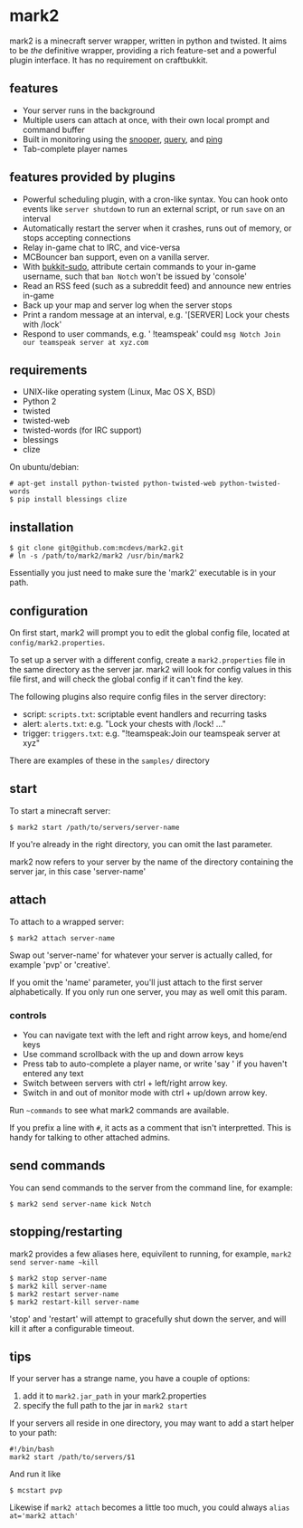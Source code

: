 # mark2

mark2 is a minecraft server wrapper, written in python and twisted. It aims to
be *the* definitive wrapper, providing a rich feature-set and a powerful 
plugin interface. It has no requirement on craftbukkit.

## features

* Your server runs in the background
* Multiple users can attach at once, with their own local prompt and command 
  buffer
* Built in monitoring using the [snooper](wiki.vg/Session#Snoop), 
  [query](wiki.vg/Query), and [ping](wiki.vg/Server_List_Ping)
* Tab-complete player names

## features provided by plugins

* Powerful scheduling plugin, with a cron-like syntax. You can hook onto 
  events like `server shutdown` to run an external script, or run `save` on an
  interval
* Automatically restart the server when it crashes, runs out of memory, or
  stops accepting connections
* Relay in-game chat to IRC, and vice-versa
* MCBouncer ban support, even on a vanilla server.
* With [bukkit-sudo](https://github.com/edk141/bukkit-sudo), attribute certain
  commands to your in-game username, such that `ban Notch` won't be issued by 
  'console'
* Read an RSS feed (such as a subreddit feed) and announce new entries in-game
* Back up your map and server log when the server stops
* Print a random message at an interval, e.g. '[SERVER] Lock your chests with 
  /lock'
* Respond to user commands, e.g. '<Notch> !teamspeak' could `msg Notch Join 
  our teamspeak server at xyz.com`

## requirements

* UNIX-like operating system (Linux, Mac OS X, BSD)
* Python 2
* twisted
* twisted-web
* twisted-words (for IRC support)
* blessings
* clize

On ubuntu/debian:

    # apt-get install python-twisted python-twisted-web python-twisted-words
    $ pip install blessings clize

## installation

    $ git clone git@github.com:mcdevs/mark2.git
    # ln -s /path/to/mark2/mark2 /usr/bin/mark2

Essentially you just need to make sure the 'mark2' executable is in your path.

## configuration

On first start, mark2 will prompt you to edit the global config file, located 
at `config/mark2.properties`. 

To set up a server with a different config, create a `mark2.properties` file
in the same directory as the server jar. mark2 will look for config values in
this file first, and will check the global config if it can't find the key.

The following plugins also require config files in the server directory:

* script: `scripts.txt`: scriptable event handlers and recurring tasks
* alert: `alerts.txt`: e.g. "Lock your chests with /lock! ..."
* trigger: `triggers.txt`: e.g. "!teamspeak:Join our teamspeak server at xyz"

There are examples of these in the `samples/` directory

## start

To start a minecraft server:

    $ mark2 start /path/to/servers/server-name

If you're already in the right directory, you can omit the last parameter.

mark2 now refers to your server by the name of the directory containing the
server jar, in this case 'server-name'

## attach

To attach to a wrapped server:

    $ mark2 attach server-name

Swap out 'server-name' for whatever your server is actually called, for
example 'pvp' or 'creative'.

If you omit the 'name' parameter, you'll just attach to the first server 
alphabetically. If you only run one server, you may as well omit this param.

### controls

* You can navigate text with the left and right arrow keys, and home/end keys
* Use command scrollback with the up and down arrow keys
* Press tab to auto-complete a player name, or write 'say ' if you haven't
  entered any text
* Switch between servers with ctrl + left/right arrow key.
* Switch in and out of monitor mode with ctrl + up/down arrow key.

Run `~commands` to see what mark2 commands are available.

If you prefix a line with `#`, it acts as a comment that isn't interpretted.
This is handy for talking to other attached admins.

## send commands

You can send commands to the server from the command line, for example:

    $ mark2 send server-name kick Notch

## stopping/restarting

mark2 provides a few aliases here, equivilent to running, for example, 
`mark2 send server-name ~kill`

    $ mark2 stop server-name
    $ mark2 kill server-name
    $ mark2 restart server-name
    $ mark2 restart-kill server-name

'stop' and 'restart' will attempt to gracefully shut down the server, and will
kill it after a configurable timeout.

## tips

If your server has a strange name, you have a couple of options:

1. add it to `mark2.jar_path` in your mark2.properties
2. specify the full path to the jar in `mark2 start`

If your servers all reside in one directory, you may want to add a start
helper to your path:

    #!/bin/bash
    mark2 start /path/to/servers/$1

And run it like
    
    $ mcstart pvp

Likewise if `mark2 attach` becomes a little too much, you could always 
`alias at='mark2 attach'`

